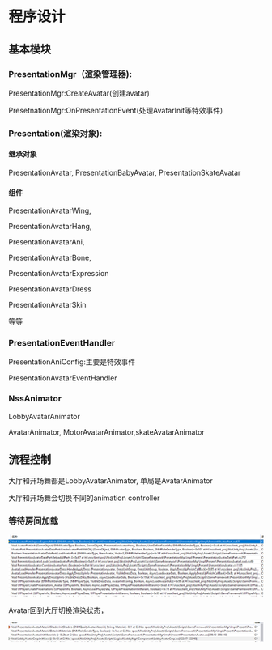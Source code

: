 # 程序设计

## 基本模块

### PresentationMgr（渲染管理器\):

PresentationMgr:CreateAvatar\(创建avatar\)

PresetnationMgr:OnPresentationEvent\(处理AvatarInit等特效事件\)

### Presentation\(渲染对象\):

#### 继承对象

PresentationAvatar, PresentationBabyAvatar, PresentationSkateAvatar

#### 组件

PresentationAvatarWing,

PresentationAvatarHang,

PresentationAvatarAni,

PresentationAvatarBone,

PresentationAvatarExpression

PresentationAvatarDress

PresentationAvatarSkin

等等

### PresentationEventHandler

PresentationAniConfig:主要是特效事件

PresentationAvatarEventHandler

### NssAnimator

LobbyAvatarAnimator

AvatarAnimator, MotorAvatarAnimator,skateAvatarAnimator

## 流程控制

大厅和开场舞都是LobbyAvatarAnimator, 单局是AvatarAnimator

大厅和开场舞会切换不同的animation controller

### 等待房间加载

![&#x52A0;&#x8F7D;&#x5806;&#x6808;](../../../.gitbook/assets/image%20%28190%29.png)

Avatar回到大厅切换渲染状态，

![](../../../.gitbook/assets/image%20%28191%29.png)


